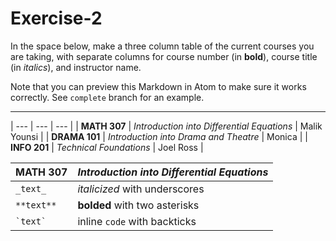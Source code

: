 # Exercise-2
In the space below, make a three column table of the current courses you are taking, with separate columns for course number (in **bold**), course title (in _italics_), and instructor name.

Note that you can preview this Markdown in Atom to make sure it works correctly. See `complete` branch for an example.

---
| --- | --- | --- |
| **MATH 307** | _Introduction into Differential Equations_ | Malik Younsi |
| **DRAMA 101** | _Introduction into Drama and Theatre_ | Monica |
| **INFO 201** | _Technical Foundations_ | Joel Ross |


| **MATH 307** | _Introduction into Differential Equations_	|
| --- | --- |
| `_text_`	| _italicized_ with underscores	|
| `**text**`	| **bolded** with two asterisks	|
| ``` `text` ``` | inline `code` with backticks	|
